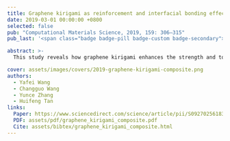```yaml
---
title: Graphene kirigami as reinforcement and interfacial bonding effect for toughness and strength of silicon-based nanocomposites
date: 2019-03-01 00:00:00 +0800
selected: false
pub: "Computational Materials Science, 2019, 159: 306–315"
pub_last: '<span class="badge badge-pill badge-custom badge-secondary">Journal</span>'

abstract: >-
  This study reveals how graphene kirigami enhances the strength and toughness of silicon-based nanocomposites, highlighting the roles of interfacial bonding and structural geometry.

cover: assets/images/covers/2019-graphene-kirigami-composite.png
authors:
  - Yafei Wang
  - Changguo Wang
  - Yunce Zhang
  - Huifeng Tan
links:
  Paper: https://www.sciencedirect.com/science/article/pii/S0927025618308140
  PDF: assets/pdf/graphene_kirigami_composite.pdf
  Cite: assets/bibtex/graphene_kirigami_composite.html
---
```

